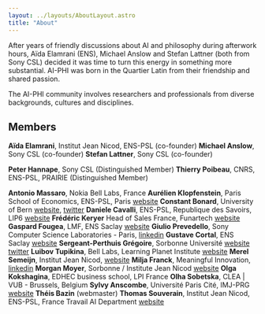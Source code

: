 ```yaml
---
layout: ../layouts/AboutLayout.astro
title: "About"
---
```


After years of friendly discussions about AI and philosophy during afterwork hours, Aïda Elamrani (ENS), Michael Anslow and Stefan Lattner (both from Sony CSL) decided it was time to turn this energy in something more substantial. AI-PHI was born in the Quartier Latin from their friendship and shared passion.

The AI-PHI community involves researchers and professionals from diverse backgrounds, cultures and disciplines.

## Members

**Aïda Elamrani**, Institut Jean Nicod, ENS-PSL (co-founder)
**Michael Anslow**, Sony CSL (co-founder)
**Stefan Lattner**, Sony CSL (co-founder)

**Peter Hannape**, Sony CSL (Distinguished Member)
**Thierry Poibeau**, CNRS, ENS-PSL, PRAIRIE (Distinguished Member)

**Antonio Massaro**, Nokia Bell Labs, France
**Aurélien Klopfenstein**, Paris School of Economics, ENS-PSL, Paris [website](https://www.parisschoolofeconomics.eu/en/klopfenstein-aurelien/)
**Constant Bonard**, University of Bern [website](https://ens.academia.edu/ConstantBonard), [twitter](https://twitter.com/constant_bonard)
**Daniele Cavalli**, ENS-PSL, Republique des Savoirs, LIP6
[website](https://republique-des-savoirs.fr/membres/daniele-cavalli/)
**Frédéric Keryer** Head of Sales France, Funartech [website](https://www.funartech.com)
**Gaspard Fougea**, LMF, ENS Saclay [website](https://lmf.cnrs.fr/Perso/GaspardFougea)
**Giulio Prevedello**, Sony Computer Science Laboratories - Paris, [linkedin](https://www.linkedin.com/in/giulio-prevedello-8a2b5098/)
**Gustave Cortal**, ENS Saclay [website](https://lmf.cnrs.fr/Perso/GustaveCortal)
**Sergeant-Perthuis Grégoire**, Sorbonne Université [website](http://www.gregoiresergeant-perthuis.com/index.html) [twitter](https://twitter.com/Math_Gregoire)
**Luibov Tupikina**, Bell Labs, Learning Planet Institute [website](https://sites.google.com/view/liubovkmatematike/papers?authuser=0)
**Merel Semeijn**, Institut Jean Nicod, [website](https://merelsemeijn.wordpress.com/)
**Milja Franck**, Meaningful Innovation, [linkedin](https://www.linkedin.com/in/milja-franck-75125416/)
**Morgan Moyer**, Sorbonne / Institute Jean Nicod [website](http://morganmoyer.net/)
**Olga Kokshagina**, EDHEC business school, LPI France
**Olha Sobetska**, CLEA | VUB - Brussels, Belgium
**Sylvy Anscombe**, Université Paris Cité, IMJ-PRG [website](https://sylvyanscombe.com/)
**Théis Bazin** (webmaster)
**Thomas Souverain**, Institut Jean Nicod, ENS-PSL, France Travail AI Department [website](https://www.mfo.ac.uk/people/thomas-souverain)
